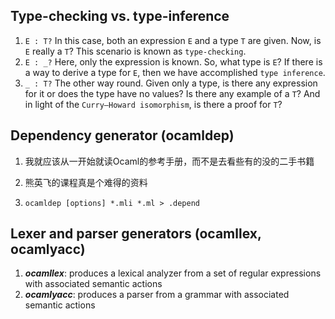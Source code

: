 ## Type-checking vs. type-inference

1. `E : T?` In this case, both an expression `E` and a type `T` are given. Now, is `E` really a `T`? This scenario is known as `type-checking`.
2. `E : _?` Here, only the expression is known. So, what type is `E`? If there is a way to derive a type for `E`, then we have accomplished `type inference`.
3. `_ : T?` The other way round. Given only a type, is there any expression for it or does the type have no values? Is there any example of a `T`? And in light of the `Curry–Howard isomorphism`, is there a proof for `T`?

## Dependency generator (ocamldep)

1. 我就应该从一开始就读Ocaml的参考手册，而不是去看些有的没的二手书籍

2. 熊英飞的课程真是个难得的资料

3. ```
   ocamldep [options] *.mli *.ml > .depend
   ```

## Lexer and parser generators (ocamllex, ocamlyacc)

1. ***ocamllex***: produces a lexical analyzer from a set of regular expressions with associated semantic actions
2. ***ocamlyacc***: produces a parser from a grammar with associated semantic actions

